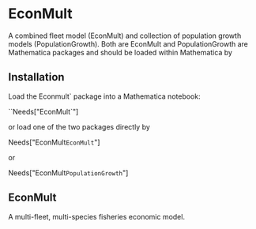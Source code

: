 # EconMult
A combined fleet model (EconMult) and collection of population growth models (PopulationGrowth).
Both are EconMult and PopulationGrowth are Mathematica packages and should be loaded within Mathematica by 

## Installation
Load the Econmult` package into a Mathematica notebook:

 ``Needs["EconMult`"]
 
or load one of the two packages directly by 

Needs["EconMult`EconMult`"]

or 

Needs["EconMult`PopulationGrowth`"]

## EconMult
A multi-fleet, multi-species fisheries economic model. 
